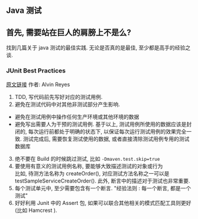Java 测试
---------------

## 首先, 需要站在巨人的肩膀上不是么?

找到几篇关于 java 测试的最佳实践. 无论是否真的是最佳, 至少都是高手的经验之谈.

### JUnit Best Practices

[原文链接](http://examples.javacodegeeks.com/core-java/junit/junit-best-practices/)  作者: Alvin Reyes

1. TDD, 写代码前先写好对应的测试用例.
2. 避免在测试代码中对其他非测试部分产生影响.  
  * 避免在测试用例中操作任何生产环境或其他环境的数据  
  * 避免写出需要人为干预的测试用例.
  基于以上, 测试用例所使用的数据应该是封闭的, 每次运行前都处于明确的状态下, 以保证每次运行测试用例的效果完全一致. 测试完成后, 需要恢复测试使用的数据, 或者直接清除测试用例专用的测试数据库  
3. 绝不要在 Build 的时候跳过测试, 比如 `-Dmaven.test.skip=true`
4. 要使用有意义的测试用例名称, 要能够大致描述测试的对象或行为  
  比如, 待测方法名称为 createOrder(), 对应测试方法名称之一可以是 testSampleServiceCreateOrder().
  此外, 断言中的描述对于测试也非常重要.  
5. 每个测试单元中, 至少需要包含有一个断言. "经验法则 : 每一个断言, 都是一个测试"  
6. 好好利用 Junit 中的 Assert 包, 如果可以联合其他相关的模式匹配工具则更好(比如 Hamcrest ).
